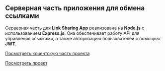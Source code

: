 ## Серверная часть приложения для обмена ссылками

Серверная часть для **Link Sharing App** реализована на **Node.js** с использованием **Express.js**. Она обеспечивает работу API для управления ссылками, а также авторизацию пользователей с помощью **JWT**.

[Посмотреть клиентскую часть проекта](https://github.com/mr-mashanlo/links-client)

[Посмотреть проект](https://links-client-iota.vercel.app/)
